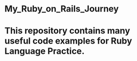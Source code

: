 # My_Ruby_on_Rails_Journey
# This repository contains many useful code examples for Ruby Language Practice.
